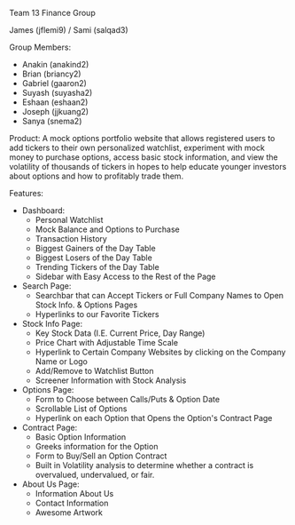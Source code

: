 Team 13 Finance Group

James (jflemi9) / Sami (salqad3)

Group Members:

* Anakin (anakind2)
* Brian (briancy2)
* Gabriel (gaaron2)
* Suyash (suyasha2)
* Eshaan (eshaan2)
* Joseph (jjkuang2)
* Sanya (snema2)

Product: A mock options portfolio website that allows registered users to add tickers to their own personalized watchlist, experiment with mock money to purchase options, access basic stock information, and view the volatility of thousands of tickers in hopes to help educate younger investors about options and how to profitably trade them.

Features: 
- Dashboard:
	- Personal Watchlist
	- Mock Balance and Options to Purchase
	- Transaction History
	- Biggest Gainers of the Day Table
	- Biggest Losers of the Day Table
	- Trending Tickers of the Day Table
	- Sidebar with Easy Access to the Rest of the Page
- Search Page:
	- Searchbar that can Accept Tickers or Full Company Names to Open Stock Info. & Options Pages
	- Hyperlinks to our Favorite Tickers
- Stock Info Page:
	- Key Stock Data (I.E. Current Price, Day Range)
	- Price Chart with Adjustable Time Scale
	- Hyperlink to Certain Company Websites by clicking on the Company Name or Logo
	- Add/Remove to Watchlist Button
	- Screener Information with Stock Analysis
- Options Page:
	- Form to Choose between Calls/Puts & Option Date
	- Scrollable List of Options
	- Hyperlink on each Option that Opens the Option's Contract Page
- Contract Page:
	- Basic Option Information
	- Greeks information for the Option
	- Form to Buy/Sell an Option Contract
	- Built in Volatility analysis to determine whether a contract is overvalued, undervalued, or fair.
- About Us Page:
	- Information About Us
	- Contact Information
	- Awesome Artwork
